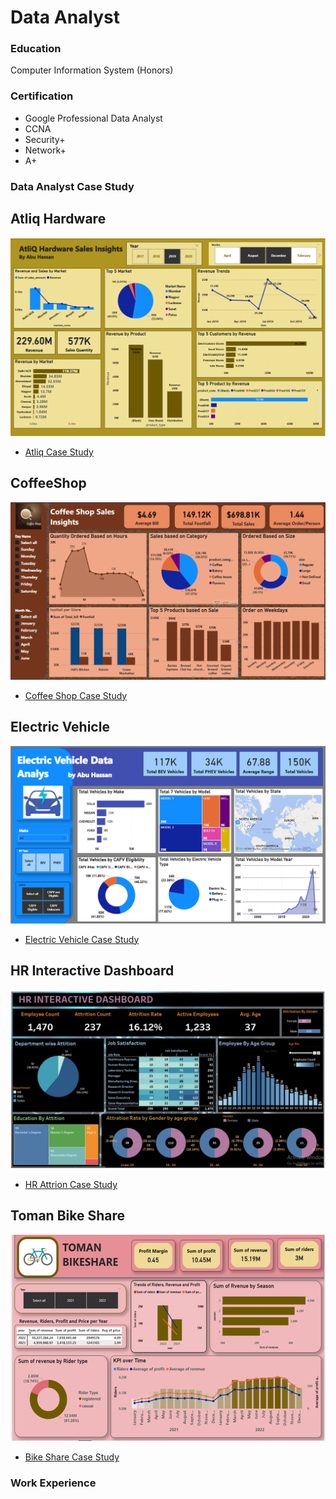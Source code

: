 # Data Analyst

### Education
Computer Information System (Honors)

### Certification
- Google Professional Data Analyst
- CCNA
- Security+
- Network+
- A+

### Data Analyst Case Study
## Atliq Hardware
![EEG_Band_Discovery](/Picture/Atliq_Hardware.png)
- [Atliq Case Study](/AtliqHardware.docx)
## CoffeeShop
  ![EEG_Band_Discovery](/Picture/Coffee_Shop.png)
  - [Coffee Shop Case Study](/CoffeeShop.docx)
## Electric Vehicle
  ![EEG_Band_Discovery](/Picture/EV_Vehicle.png)
  - [Electric Vehicle Case Study](/ElectricVehicle.docx)  
## HR Interactive Dashboard
  ![EEG_Band_Discovery](/Picture/HR_Dashboard.png)
  - [HR Attrion Case Study](/HRdashboard.docx)
## Toman Bike Share
  ![EEG_Band_Discovery](/Picture/Bike_Share.png)
  - [Bike Share Case Study](/TomanBikeShare.docx)
### Work Experience


